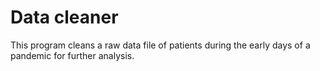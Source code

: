 # Data cleaner

This program cleans a raw data file of patients during the early days of a pandemic for further analysis.
